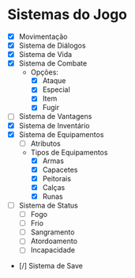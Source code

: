 # Sistemas do Jogo

- [x] Movimentação
- [x] Sistema de Diálogos
- [x] Sistema de Vida
- [x] Sistema de Combate
  - Opções:
    - [x] Ataque
    - [x] Especial
    - [x] Item
    - [x] Fugir
- [ ] Sistema de Vantagens
- [x] Sistema de Inventário
- [x] Sistema de Equipamentos
  - [ ] Atributos
  - Tipos de Equipamentos
    - [x] Armas
    - [x] Capacetes
    - [x] Peitorais
    - [x] Calças
    - [x] Runas
- [ ] Sistema de Status
  - [ ] Fogo
  - [ ] Frio
  - [ ] Sangramento
  - [ ] Atordoamento
  - [ ] Incapacidade
- [/] Sistema de Save
